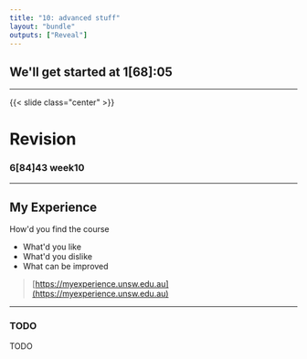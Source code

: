 ```yaml
---
title: "10: advanced stuff"
layout: "bundle"
outputs: ["Reveal"]
---
```


## We'll get started at 1[68]:05

---

{{< slide class="center" >}}
# Revision
### 6[84]43 week10 

---

## My Experience
How'd you find the course
* What'd you like
* What'd you dislike
* What can be improved

> [https://myexperience.unsw.edu.au](https://myexperience.unsw.edu.au)

---

### TODO
TODO
